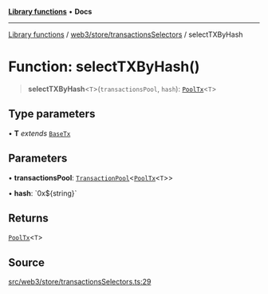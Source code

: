 [**Library functions**](../../../../README.md) • **Docs**

***

[Library functions](../../../../modules.md) / [web3/store/transactionsSelectors](../README.md) / selectTXByHash

# Function: selectTXByHash()

> **selectTXByHash**\<`T`\>(`transactionsPool`, `hash`): [`PoolTx`](../../transactionsSlice/type-aliases/PoolTx.md)\<`T`\>

## Type parameters

• **T** *extends* [`BaseTx`](../../../adapters/types/type-aliases/BaseTx.md)

## Parameters

• **transactionsPool**: [`TransactionPool`](../../transactionsSlice/type-aliases/TransactionPool.md)\<[`PoolTx`](../../transactionsSlice/type-aliases/PoolTx.md)\<`T`\>\>

• **hash**: \`0x$\{string\}\`

## Returns

[`PoolTx`](../../transactionsSlice/type-aliases/PoolTx.md)\<`T`\>

## Source

[src/web3/store/transactionsSelectors.ts:29](https://github.com/bgd-labs/fe-shared/blob/bcb81f075c57b42adfeb5f3e6c387d13f532f431/src/web3/store/transactionsSelectors.ts#L29)
